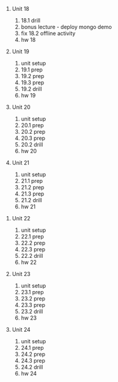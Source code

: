1. Unit 18

   1. 18.1 drill
   1. bonus lecture - deploy mongo demo
   1. fix 18.2 offline activity
   1. hw 18

1. Unit 19

   1. unit setup
   1. 19.1 prep
   1. 19.2 prep
   1. 19.3 prep
   1. 19.2 drill
   1. hw 19

1. Unit 20

   1. unit setup
   1. 20.1 prep
   1. 20.2 prep
   1. 20.3 prep
   1. 20.2 drill
   1. hw 20

1. Unit 21

   1. unit setup
   1. 21.1 prep
   1. 21.2 prep
   1. 21.3 prep
   1. 21.2 drill
   1. hw 21

1) Unit 22

   1. unit setup
   1. 22.1 prep
   1. 22.2 prep
   1. 22.3 prep
   1. 22.2 drill
   1. hw 22

1) Unit 23

   1. unit setup
   1. 23.1 prep
   1. 23.2 prep
   1. 23.3 prep
   1. 23.2 drill
   1. hw 23

1) Unit 24

   1. unit setup
   1. 24.1 prep
   1. 24.2 prep
   1. 24.3 prep
   1. 24.2 drill
   1. hw 24
